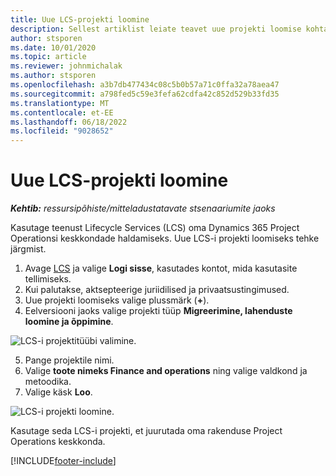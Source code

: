 ```yaml
---
title: Uue LCS-projekti loomine
description: Sellest artiklist leiate teavet uue projekti loomise kohta LCS-is project operationsi keskkonna jaoks.
author: stsporen
ms.date: 10/01/2020
ms.topic: article
ms.reviewer: johnmichalak
ms.author: stsporen
ms.openlocfilehash: a3b7db477434c08c5b0b57a71c0ffa32a78aea47
ms.sourcegitcommit: a798fed5c59e3fefa62cdfa42c852d529b33fd35
ms.translationtype: MT
ms.contentlocale: et-EE
ms.lasthandoff: 06/18/2022
ms.locfileid: "9028652"
---
```

# <a name="start-a-new-lcs-project"></a>Uue LCS-projekti loomine

_**Kehtib:** ressursipõhiste/mitteladustatavate stsenaariumite jaoks_

Kasutage teenust Lifecycle Services (LCS) oma Dynamics 365 Project Operationsi keskkondade haldamiseks. Uue LCS-i projekti loomiseks tehke järgmist.

1. Avage [LCS](https://lcs.dynamics.com/Logon/Index) ja valige **Logi sisse**, kasutades kontot, mida kasutasite tellimiseks.
2. Kui palutakse, aktsepteerige juriidilised ja privaatsustingimused.
3. Uue projekti loomiseks valige plussmärk (**+**).
4. Eelversiooni jaoks valige projekti tüüp **Migreerimine, lahenduste loomine ja õppimine**.

  ![LCS-i projektitüübi valimine.](./media/create-lcs-1.png)

5. Pange projektile nimi. 
6. Valige **toote nimeks Finance and operations** ning valige valdkond ja metoodika. 
7. Valige käsk **Loo**.

![LCS-i projekti loomine.](./media/create-lcs-2.png)

Kasutage seda LCS-i projekti, et juurutada oma rakenduse Project Operations keskkonda.



[!INCLUDE[footer-include](../includes/footer-banner.md)]